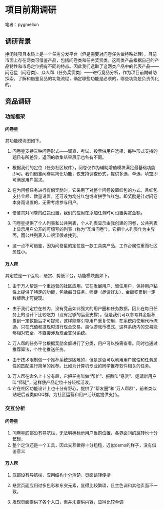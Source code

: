 # 项目前期调研
笔者：pygmelion

## 调研背景
挣闲钱项目本质上是一个任务分发平台（但是需要对问卷任务做特殊处理），目前市面上存在两类可借鉴产品，包括问卷类和任务奖赏类。这两类产品根据自己的产品特性和市场定位拥有不同的特点。因此我们选取了这两类产品中的代表产品——问卷星（问卷类）、众人帮（任务奖赏类）——进行竞品分析，作为项目前期辅助探索，了解和借鉴竞品的功能流程，确定哪些功能是必须的，哪些功能是负责优化的。
## 竞品调研
### 功能框架
#### 问卷星
其功能模块图如下。
1. 问卷星支持三种问卷形式——调查、考试、投票供用户选择，每种形式支持的题目有所差异，返回的收集结果展示也各有不同。
- 根据我们的定位（任务社区软件），问卷仅作为辅助增值模块满足最基础功能即可。我们借鉴问卷星简化功能，仅支持调查形式，提供多选、单选、填空即可满足用户需求。
2. 在为问卷任务进行有偿奖励时，它采用了对整个问卷设置红包的方式，且红包支持金额、数量设置，还可设为均分红包或者拼手气红包。即奖励是针对问卷本身而设置的，无需考虑参与用户。
- 借鉴其对问卷的红包设置，我们的应用在添加任务时可设置奖赏金额。
3. 问卷星提供了个人列表和公共列表，个人列表显示由我创建的问卷，公共列表上显示用户公开的可填写的列表（称为“互填问卷”）。它把个人列表作为主界面，而公共列表入口很深很难找到。
-	这一点不可借鉴，因为问卷星的定位是一款工具类产品，工作台属性重而社区属性小。
#### 万人帮
其定位是一个互助、悬赏、剪纸平台，功能模块图如下。
1. 由于万人帮是一个重运营的社区应用，它在发展用户、留住用户，保持用户粘性上提供了特定的功能，包括每日任务、师徒（邀请好友）、金额积累到一定数额后才可提现。
- 由于我们定位在校内，没有竞品如此强大的用户圈和任务数据，因此在每日任务上的设计下比较吃力（没有足够的运营支撑）。但是我们可以参考其金额积累到一定数额后才可提现，这样能够引导用户重复使用，在系统内使用代币流通，只在充值和提现时进行现金交易，类似游戏币模式，这样系统内的交易能够相对安全，不直接涉及现金支付系统。
2. 万人帮的任务平台根据奖励金额进行了分类，用户可以按需查看。同时也通过推荐算法，个性化推送任务。
- 由于技术限制做一个推荐系统是困难的，但是是否可以利用用户属性和任务属性的匹配进行简单的推荐。比如为计算机专业的同学推荐软件相关的任务。
3. 万人帮在命名上十分有趣，它把任务叫做“帮忙”、报酬叫“悬赏”、邀请新用户叫“师徒”，这样使产品定位十分轻松活泼。
4. 它在社区功能设计上也十分有野心，提供了“帮友圈”和“万人帮群”，前者类似贴吧后者类似QQ群，为社区运营和用户活跃度提供支持。
### 交互分析
#### 问卷星
1. 问卷星底部没有导航栏，无法明确标示用户当前位置，各界面间的跳转也十分繁琐。
2. 整个定位还是一个工具，因此交互做得十分粗糙，近似demo的样子，没有借鉴意义

#### 万人帮
1. 底部设有导航栏，应用结构十分清楚，页面跳转便捷

2. 悬赏页面应用过多色彩和东突元素，显得比较繁琐，且主色调和其他页面不一致。

3. 发现页面提供了各个入口，但并未提供内容，显得比较单调

